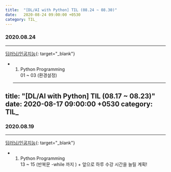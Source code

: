 ```yaml
---
title:  "[DL/AI with Python] TIL (08.24 ~ 08.30)"
date:   2020-08-24 09:00:00 +0530
category: TIL_  
---
```

### 2020.08.24
***  
[딥러닝/인공지능](https://business.fastcampus.co.kr/#){: target="_blank"}    
- 01. Python Programming  
  01 ~ 03 (환경설정)
  
  ---
title:  "[DL/AI with Python] TIL (08.17 ~ 08.23)"
date:   2020-08-17 09:00:00 +0530
category: TIL_  
---
### 2020.08.19
***  
[딥러닝/인공지능](https://business.fastcampus.co.kr/#){: target="_blank"}    
- 01. Python Programming  
  13 ~ 15 (반복문 -while 까지 )   + 앞으로 하루 수강 시간을 늘릴 계획!  
  


